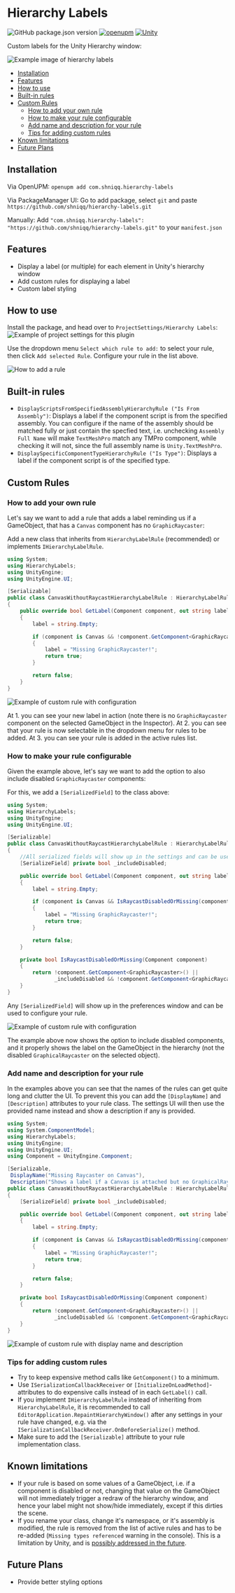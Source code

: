 # Hierarchy Labels

![GitHub package.json version](https://img.shields.io/github/package-json/v/shniqq/hierarchy-labels) [![openupm](https://img.shields.io/npm/v/com.shniqq.hierarchy-labels?label=openupm&registry_uri=https://package.openupm.com)](https://openupm.com/packages/com.shniqq.auto-dark-mode/) [![Unity](https://img.shields.io/badge/Unity-3D-lightgrey)](https://img.shields.io/badge/Unity-3D-lightgrey)

Custom labels for the Unity Hierarchy window:

![Example image of hierarchy labels](Documentation~/HierarchyExample.png)

- [Installation](#installation)
- [Features](#features)
- [How to use](#how-to-use)
- [Built-in rules](#built-in-rules)
- [Custom Rules](#custom-rules)
  - [How to add your own rule](#how-to-add-your-own-rule)
  - [How to make your rule configurable](#how-to-make-your-rule-configurable)
  - [Add name and description for your rule](#add-name-and-description-for-your-rule)
  - [Tips for adding custom rules](#tips-for-adding-custom-rules)
- [Known limitations](#known-limitations)
- [Future Plans](#future-plans)

## Installation

Via OpenUPM: `openupm add com.shniqq.hierarchy-labels`

Via PackageManager UI: Go to add package, select `git` and paste `https://github.com/shniqq/hierarchy-labels.git`

Manually: Add `"com.shniqq.hierarchy-labels": "https://github.com/shniqq/hierarchy-labels.git"` to your `manifest.json`

## Features

- Display a label (or multiple) for each element in Unity's hierarchy window
- Add custom rules for displaying a label
- Custom label styling

## How to use

Install the package, and head over to `ProjectSettings/Hierarchy Labels`:
![Example of project settings for this plugin](Documentation~/SettingsExample.png)

Use the dropdown menu `Select which rule to add:` to select your rule, then click `Add selected Rule`.
Configure your rule in the list above.

![How to add a rule](Documentation~/RuleAdditionExample.png)

## Built-in rules

- `DisplayScriptsFromSpecifiedAssemblyHierarchyRule ("Is From Assembly")`: Displays a label if the component script is from the specified assembly.
You can configure if the name of the assembly should be matched fully or just contain the specfied text, i.e. unchecking `Assembly Full Name` will make `TextMeshPro` match any TMPro component, while checking it will not, since the full assembly name is `Unity.TextMeshPro`.
- `DisplaySpecificComponentTypeHierarchyRule ("Is Type")`:
Displays a label if the component script is of the specified type.

## Custom Rules

### How to add your own rule

Let's say we want to add a rule that adds a label reminding us if a GameObject, that has a `Canvas` component has no `GraphicRaycaster`:

Add a new class that inherits from `HierarchyLabelRule` (recommended) or implements `IHierarchyLabelRule`.

```csharp
using System;
using HierarchyLabels;
using UnityEngine;
using UnityEngine.UI;

[Serializable]
public class CanvasWithoutRaycastHierarchyLabelRule : HierarchyLabelRule
{
    public override bool GetLabel(Component component, out string label)
    {
        label = string.Empty;

        if (component is Canvas && !component.GetComponent<GraphicRaycaster>())
        {
            label = "Missing GraphicRaycaster!";
            return true;
        }

        return false;
    }
}
```

![Example of custom rule with configuration](Documentation~/CustomRuleExample1.png)

At 1. you can see your new label in action (note there is no `GraphicRaycaster` component on the selected GameObject in the Inspector).
At 2. you can see that your rule is now selectable in the dropdown menu for rules to be added.
At 3. you can see your rule is added in the active rules list.

### How to make your rule configurable

Given the example above, let's say we want to add the option to also include disabled `GraphicRaycaster` components:

For this, we add a `[SerializedField]` to the class above:

```csharp
using System;
using HierarchyLabels;
using UnityEngine;
using UnityEngine.UI;

[Serializable]
public class CanvasWithoutRaycastHierarchyLabelRule : HierarchyLabelRule
{
    //All serialized fields will show up in the settings and can be used to configure your rule
    [SerializeField] private bool _includeDisabled;

    public override bool GetLabel(Component component, out string label)
    {
        label = string.Empty;

        if (component is Canvas && IsRaycastDisabledOrMissing(component))
        {
            label = "Missing GraphicRaycaster!";
            return true;
        }

        return false;
    }

    private bool IsRaycastDisabledOrMissing(Component component)
    {
        return !component.GetComponent<GraphicRaycaster>() ||
               _includeDisabled && !component.GetComponent<GraphicRaycaster>().enabled;
    }
}
```

Any `[SerializedField]` will show up in the preferences window and can be used to configure your rule.

![Example of custom rule with configuration](Documentation~/CustomRuleExample2.png)

The example above now shows the option to include disabled components, and it properly shows the label on the GameObject in the hierarchy (not the disabled `GraphicalRaycaster` on the selected object).

### Add name and description for your rule

In the examples above you can see that the names of the rules can get quite long and clutter the UI. To prevent this you can add the `[DisplayName]` and `[Description]` attributes to your rule class. The settings UI will then use the provided name instead and show a description if any is provided.

```csharp
using System;
using System.ComponentModel;
using HierarchyLabels;
using UnityEngine;
using UnityEngine.UI;
using Component = UnityEngine.Component;

[Serializable,
 DisplayName("Missing Raycaster on Canvas"),
 Description("Shows a label if a Canvas is attached but no GraphicalRaycaster is present or it is disabled.")]
public class CanvasWithoutRaycastHierarchyLabelRule : HierarchyLabelRule
{
    [SerializeField] private bool _includeDisabled;

    public override bool GetLabel(Component component, out string label)
    {
        label = string.Empty;

        if (component is Canvas && IsRaycastDisabledOrMissing(component))
        {
            label = "Missing GraphicRaycaster!";
            return true;
        }

        return false;
    }

    private bool IsRaycastDisabledOrMissing(Component component)
    {
        return !component.GetComponent<GraphicRaycaster>() ||
               _includeDisabled && !component.GetComponent<GraphicRaycaster>().enabled;
    }
}
```

![Example of custom rule with display name and description](Documentation~/CustomRuleExample3.png)

### Tips for adding custom rules

- Try to keep expensive method calls like `GetComponent()` to a minimum.
- Use `ISerializationCallbackReceiver` or `[InitializeOnLoadMethod]`-attributes to do expensive calls instead of in each `GetLabel()` call.
- If you implement `IHierarchyLabelRule` instead of inheriting from `HierarchyLabelRule`, it is recommended to call `EditorApplication.RepaintHierarchyWindow()` after any settings in your rule have changed, e.g. via the `ISerializationCallbackReceiver.OnBeforeSerialize()` method.
- Make sure to add the `[Serializable]` attribute to your rule implementation class.

## Known limitations

- If your rule is based on some values of a GameObject, i.e. if a component is disabled or not, changing that value on the GameObject will not immediately trigger a redraw of the hierarchy window, and hence your label might not show/hide immediately, except if this dirties the scene.
- If you rename your class, change it's namespace, or it's assembly is modified, the rule is removed from the list of active rules and has to be re-added (`Missing types referenced` warning in the console). This is a limitation by Unity, and is [possibly addressed in the future]((https://issuetracker.unity3d.com/issues/serializereference-serialized-reference-data-lost-when-the-class-name-is-refactored)).

## Future Plans

- Provide better styling options
